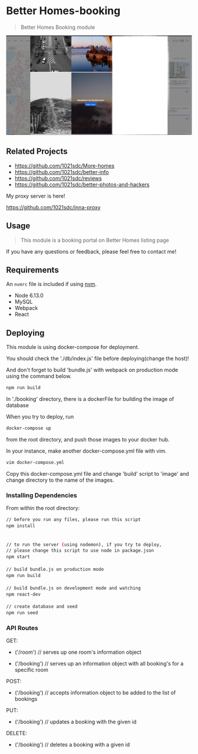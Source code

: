 # Better Homes-booking

> Better Homes Booking module


![](ZHomeReadme.png)

## Related Projects

  - https://github.com/1021sdc/More-homes
  - https://github.com/1021sdc/better-info
  - https://github.com/1021sdc/reviews
  - https://github.com/1021sdc/better-photos-and-hackers

My proxy server is here!

https://github.com/1021sdc/inna-proxy

## Usage

> This module is a booking portal on Better Homes listing page

If you have any questions or feedback, please feel free to contact me!

## Requirements

An `nvmrc` file is included if using [nvm](https://github.com/creationix/nvm).

- Node 6.13.0
- MySQL
- Webpack
- React


## Deploying

This module is using docker-compose for deployment.

You should check the './db/index.js' file before deploying(change the host)!

And don't forget to build 'bundle.js' with webpack on production mode using the command below.
```sh
npm run build
```

In './booking' directory, there is a dockerFile for building the image of database

When you try to deploy, run
```sh
docker-compose up
```
from the root directory, and push those images to your docker hub.

In your instance, make another docker-compose.yml file with vim.
```sh
vim docker-compose.yml
```

Copy this docker-compose.yml file and change 'build' script to 'image' and change directory to the name of the images.


### Installing Dependencies

From within the root directory:

```sh
// before you run any files, please run this script
npm install


// to run the server (using nodemon), if you try to deploy,
// please change this script to use node in package.json
npm start

// build bundle.js on production mode
npm run build

// build bundle.js on development mode and watching
npm react-dev

// create database and seed
npm run seed
```

### API Routes

GET:
- ('/room')
// serves up one room's information object

- ('/booking')
// serves up an information object with all booking's for a specific room

POST:
- ('/booking')
// accepts information object to be added to the list of bookings

PUT:
- ('/booking')
// updates a booking with the given id

DELETE:
- ('/booking')
// deletes a booking with a given id
